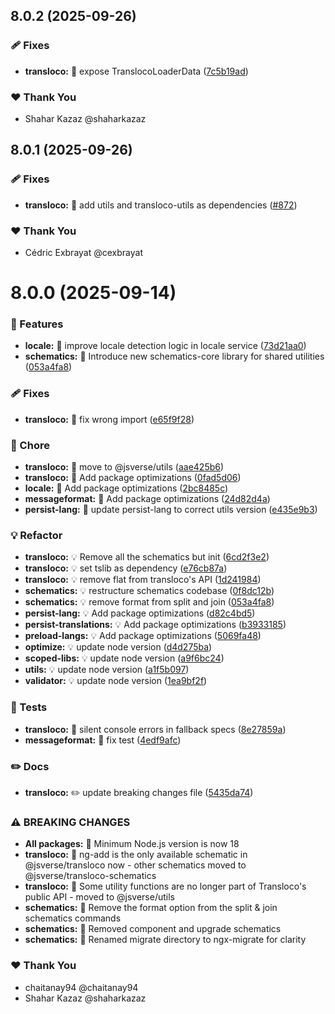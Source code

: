 ## 8.0.2 (2025-09-26)

### 🩹 Fixes

- **transloco:** 🐛 expose TranslocoLoaderData ([7c5b19ad](https://github.com/jsverse/transloco/commit/7c5b19ad))

### ❤️ Thank You

- Shahar Kazaz @shaharkazaz

## 8.0.1 (2025-09-26)

### 🩹 Fixes

- **transloco:** 🐛 add utils and transloco-utils as dependencies ([#872](https://github.com/jsverse/transloco/pull/872))

### ❤️ Thank You

- Cédric Exbrayat @cexbrayat

# 8.0.0 (2025-09-14)

### 🚀 Features

- **locale:** 🎸 improve locale detection logic in locale service ([73d21aa0](https://github.com/jsverse/transloco/commit/73d21aa0))
- **schematics:** 🎸 Introduce new schematics-core library for shared utilities ([053a4fa8](https://github.com/jsverse/transloco/commit/053a4fa8))

### 🩹 Fixes

- **transloco:** 🐛 fix wrong import ([e65f9f28](https://github.com/jsverse/transloco/commit/e65f9f28))

### 🤖 Chore

- **transloco:** 🤖 move to @jsverse/utils ([aae425b6](https://github.com/jsverse/transloco/commit/aae425b6))
- **transloco:** 🤖 Add package optimizations ([0fad5d06](https://github.com/jsverse/transloco/commit/0fad5d06))
- **locale:** 🤖 Add package optimizations ([2bc8485c](https://github.com/jsverse/transloco/commit/2bc8485c))
- **messageformat:** 🤖 Add package optimizations ([24d82d4a](https://github.com/jsverse/transloco/commit/24d82d4a))
- **persist-lang:** 🤖 update persist-lang to correct utils version ([e435e9b3](https://github.com/jsverse/transloco/commit/e435e9b3))

### 💡 Refactor

- **transloco:** 💡 Remove all the schematics but init ([6cd2f3e2](https://github.com/jsverse/transloco/commit/6cd2f3e2))
- **transloco:** 💡 set tslib as dependency ([e76cb87a](https://github.com/jsverse/transloco/commit/e76cb87a))
- **transloco:** 💡 remove flat from transloco's API ([1d241984](https://github.com/jsverse/transloco/commit/1d241984))
- **schematics:** 💡 restructure schematics codebase ([0f8dc12b](https://github.com/jsverse/transloco/commit/0f8dc12b))
- **schematics:** 💡 remove format from split and join ([053a4fa8](https://github.com/jsverse/transloco/commit/053a4fa8))
- **persist-lang:** 💡 Add package optimizations ([d82c4bd5](https://github.com/jsverse/transloco/commit/d82c4bd5))
- **persist-translations:** 💡 Add package optimizations ([b3933185](https://github.com/jsverse/transloco/commit/b3933185))
- **preload-langs:** 💡 Add package optimizations ([5069fa48](https://github.com/jsverse/transloco/commit/5069fa48))
- **optimize:** 💡 update node version ([d4d275ba](https://github.com/jsverse/transloco/commit/d4d275ba))
- **scoped-libs:** 💡 update node version ([a9f6bc24](https://github.com/jsverse/transloco/commit/a9f6bc24))
- **utils:** 💡 update node version ([a1f5b097](https://github.com/jsverse/transloco/commit/a1f5b097))
- **validator:** 💡 update node version ([1ea9bf2f](https://github.com/jsverse/transloco/commit/1ea9bf2f))

### 💍 Tests

- **transloco:** 💍 silent console errors in fallback specs ([8e27859a](https://github.com/jsverse/transloco/commit/8e27859a))
- **messageformat:** 💍 fix test ([4edf9afc](https://github.com/jsverse/transloco/commit/4edf9afc))

### ✏️ Docs

- **transloco:** ✏️ update breaking changes file ([5435da74](https://github.com/jsverse/transloco/commit/5435da74))

### ⚠ BREAKING CHANGES

- **All packages:** 🧨 Minimum Node.js version is now 18
- **transloco:** 🧨 ng-add is the only available schematic in @jsverse/transloco now - other schematics moved to @jsverse/transloco-schematics
- **transloco:** 🧨 Some utility functions are no longer part of Transloco's public API - moved to @jsverse/utils
- **schematics:** 🧨 Remove the format option from the split & join schematics commands
- **schematics:** 🧨 Removed component and upgrade schematics
- **schematics:** 🧨 Renamed migrate directory to ngx-migrate for clarity

### ❤️ Thank You

- chaitanay94 @chaitanay94
- Shahar Kazaz @shaharkazaz
